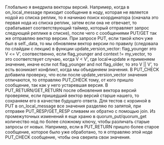 Глобально я внедрила векторы версий. Например, когда в on_local_message приходит сообщение в ноду, которая не является нодой из списка реплик, то я начинаю поиск координатора (сначала это первая нода из списка реплик, затем если она не отвечает, то срабатывает соответствующий таймер, который отправляет запрос следующей реплике в списке), после чего с сообщениями PUT/GET так же отправляю вектор версии. При запросе PUT, если такой ключ уже был в self._data, то мы обновляем вектор версии по правилу (следовала по слайдам с лекции) в функции update_version_vector: flag_younger это V <= V’, соотвественно, если flag_younger and context != my_vector, то это соответствует случаю, когда V < V’, где local=>update и применяем значение, иначе если not flag_younger and not flag_older, то это V || V’, то есть возникает конфликт, когда мы объединяем значения. 
В PUT_CHECK добавила проверку, что если после update_version_vector значения отличаются, то отправляю PUT_CHECK тому, от кого пришло сообщение, так как у него устаревшая версия. В PUT_RETURN/GET_RETURN после обновления вектора версий проверяем, если пришедший вектор версий старше нашего, то сохраняем его в качестве будущего ответа. Для тестов с корзиной в PUT в on_local_message все значения разделяю по запятой, при отправке PUT_RESP/GET_RESP сливаем их обратно с помощью join. Из промежуточных изменений я еще храню в quorum_put/quorum_get количество нод по более сложному ключу, чтобы различать старые запросы от новых. Например, если в PUT_RETURN пришло более старое сообщение, которое было уже обработано, то я отправляю этой ноде PUT_CHECK сообщение, чтобы она сверила свои значения. 
